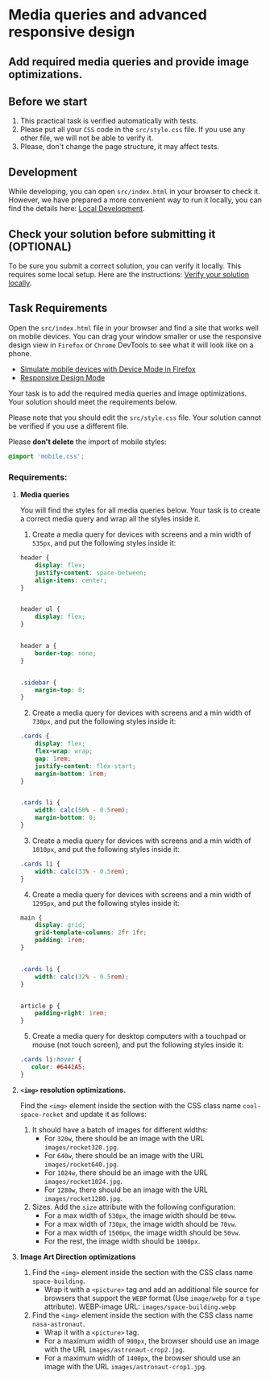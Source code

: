 # Media queries and advanced responsive design

## Add required media queries and provide image optimizations.


## Before we start

1. This practical task is verified automatically with tests.
2. Please put all your `CSS` code in the `src/style.css` file. If you use any other file, we will not be able to verify it.
3. Please, don't change the page structure, it may affect tests.

## Development

While developing, you can open `src/index.html` in your browser to check it. However, we have prepared a more convenient way to run it locally, you can find the details here: [Local Development](https://gitlab.com/gap-bs-front-end-autocode-documents/autocode-documents/-/blob/main/docs/LocalDevelopment.md).

## Check your solution before submitting it (OPTIONAL)

To be sure you submit a correct solution, you can verify it locally. This requires some local setup. Here are the instructions: [Verify your solution locally](https://gitlab.com/gap-bs-front-end-autocode-documents/autocode-documents/-/blob/main/docs/VerifySolutionLocally.md).


## Task Requirements

Open the `src/index.html` file in your browser and find a site that works well on mobile devices. You can drag your window smaller or use the responsive design view in `Firefox` or `Chrome` DevTools to see what it will look like on a phone.
- [Simulate mobile devices with Device Mode in Firefox](https://developer.chrome.com/docs/devtools/device-mode)
- [Responsive Design Mode](https://firefox-source-docs.mozilla.org/devtools-user/responsive_design_mode)

Your task is to add the required media queries and image optimizations. Your solution should meet the requirements below.

Please note that you should edit the `src/style.css` file. Your solution cannot be verified if you use a different file.

Please **don't delete** the import of mobile styles:
```css
@import 'mobile.css';
```

### Requirements:

1. **Media queries**
    
    You will find the styles for all media queries below. Your task is to create a correct media query and wrap all the styles inside it.
    1. Create a media query for devices with screens and a min width of `535px`, and put the following styles inside it:
    ```css
    header {
        display: flex;
        justify-content: space-between;
        align-items: center;
    }


    header ul { 
        display: flex;
    }


    header a {
        border-top: none;
    }


    .sidebar {
        margin-top: 0;
    }
    ```
    2. Create a media query for devices with screens and a min width of `730px`, and put the following styles inside it:
    ```css
    .cards {
        display: flex;
        flex-wrap: wrap;
        gap: 1rem;
        justify-content: flex-start;
        margin-bottom: 1rem;
    }


    .cards li {
        width: calc(50% - 0.5rem);
        margin-bottom: 0;
    }
    ```
    3. Create a media query for devices with screens and a min width of `1010px`, and put the following styles inside it:
    ```css
    .cards li {
        width: calc(33% - 0.5rem);
    }
    ```
    4. Create a media query for devices with screens and a min width of `1295px`, and put the following styles inside it:
    ```css
    main {
        display: grid;
        grid-template-columns: 2fr 1fr;
        padding: 1rem;
    }


    .cards li {
        width: calc(32% - 0.5rem);
    }


    article p {
        padding-right: 1rem;
    }
    ```
    5. Create a media query for desktop computers with a touchpad or mouse (not touch screen), and put the following styles inside it:
    ```css
    .cards li:hover {
       color: #6441A5;
    }
    ```
2. **`<img>` resolution optimizations.**
    
    Find the `<img>` element inside the section with the CSS class name `cool-space-rocket` and update it as follows:
    1. It should have a batch of images for different widths:
        - For `320w`, there should be an image with the URL `images/rocket320.jpg`.
        - For `640w`, there should be an image with the URL `images/rocket640.jpg`.
        - For `1024w`, there should be an image with the URL `images/rocket1024.jpg`.
        - For `1280w`, there should be an image with the URL `images/rocket1280.jpg`.
    2. Sizes. Add the `size` attribute with the following configuration:
        - For a max width of `530px`, the image width should be `80vw`.
        - For a max width of `730px`, the image width should be `70vw`.
        - For a max width of `1500px`, the image width should be `50vw`.
        - For the rest, the image width should be `1000px`.
3. **Image Art Direction optimizations**
    1. Find the `<img>` element inside the section with the CSS class name `space-building`. 
        - Wrap it with a `<picture>` tag and add an additional file source for browsers that support the `WEBP` format (Use `image/webp` for a `type` attribute). WEBP-image URL: `images/space-building.webp`
    2. Find the `<img>` element inside the section with the CSS class name `nasa-astronaut`.
        - Wrap it with a `<picture>` tag.
        - For a maximum width of `900px`, the browser should use an image with the URL `images/astronaut-crop2.jpg`.
        - For a maximum width of `1400px`, the browser should use an image with the URL `images/astronaut-crop1.jpg`. 

